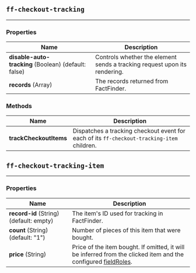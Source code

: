 ## `ff-checkout-tracking`
___
### Properties
| Name | Description |
| ---- | ----------- |
| **disable-auto-tracking**&nbsp;(Boolean) (default: false) | Controls whether the element sends a tracking request upon its rendering. |
| **records**&nbsp;(Array) | The records returned from FactFinder. |

### Methods
| Name | Description |
| ---- | ----------- |
| **trackCheckoutItems** | Dispatches a tracking checkout event for each of its `ff-checkout-tracking-item` children. |

## `ff-checkout-tracking-item`
___
### Properties
| Name | Description |
| ---- | ----------- |
| **record-id**&nbsp;(String) (default: empty) | The item's ID used for tracking in FactFinder. |
| **count**&nbsp;(String) (default: "1") | Number of pieces of this item that were bought. |
| **price**&nbsp;(String) | Price of the item bought. If omitted, it will be inferred from the clicked item and the configured [fieldRoles](/documentation/1.x/field-roles). |

